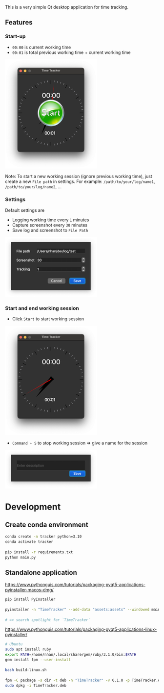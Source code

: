 This is a very simple Qt desktop application for time tracking.

## Features
### Start-up
- `00:00` is current working time
- `00:01` is total previous working time + current working time
<img src="demo/start-up.png" width="300">

Note: To start a new working session (ignore previous working time), just create a new `File path` in settings. For example: `/path/to/your/log/name1`, `/path/to/your/log/name2`, ...

### Settings
Default settings are
- Logging working time every `1` minutes
- Capture screenshot every `30` minutes
- Save log and screenshot to `File Path`
<img src="demo/settings.png" width="300">

### Start and end working session
- Click `Start` to start working session

<img src="demo/start.png" width="300">

- `Command + S` to stop working session => give a name for the session
<img src="demo/end.png" width="300">


# Development
## Create conda environment
```bash
conda create -n tracker python=3.10
conda activate tracker

pip install -r requirements.txt
python main.py
```

## Standalone application
https://www.pythonguis.com/tutorials/packaging-pyqt5-applications-pyinstaller-macos-dmg/
```bash
pip install PyInstaller

pyinstaller -n "TimeTracker" --add-data "assets:assets" --windowed main.py

# => search spotlight for `TimeTracker`
```


https://www.pythonguis.com/tutorials/packaging-pyqt5-applications-linux-pyinstaller/
```bash
# Ubuntu
sudo apt install ruby
export PATH=/home/nhan/.local/share/gem/ruby/3.1.0/bin:$PATH
gem install fpm --user-install

bash build-linux.sh

fpm -C package -s dir -t deb -n "TimeTracker" -v 0.1.0 -p TimeTracker.deb
sudo dpkg -i TimeTracker.deb
```
